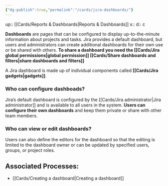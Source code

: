 ```yaml
---
{"dg-publish":true,"permalink":"/cards/jira-dashboards/"}
---
```


up:: [[Cards/Reports & Dashboards\|Reports & Dashboards]] 
x:: 
d:: c

**Dashboards** are pages that can be configured to display up-to-the-minute information about projects and tasks. Jira provides a default dashboard, but users and administrators can create additional dashboards for their own use or be shared with others. **To share a dashboard you need the [[Cards/Jira global permissions\|global permission]] [[Cards/Share dashboards and filters\|share dashboards and filters]]**

A Jira dashboard is made up of individual components called **[[Cards/Jira gadgets\|gadgets]]**. 

### Who can configure dashboads? 

Jira’s default dashboard is configured by the [[Cards/Jira administrator\|Jira administrator]] and is available to all users in the system. **Users can configure their own dashboards** and keep them private or share with other team members.

### Who can view or edit dashboards?

Users can also define the editors for the dashboard so that the editing is limited to the dashboard owner or can be updated by specified users, groups, or project roles.

## Associated Processes:

- [[Cards/Creating a dashboard\|Creating a dashboard]]
